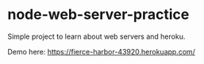 # node-web-server-practice

Simple project to learn about web servers and heroku.

Demo here: https://fierce-harbor-43920.herokuapp.com/
